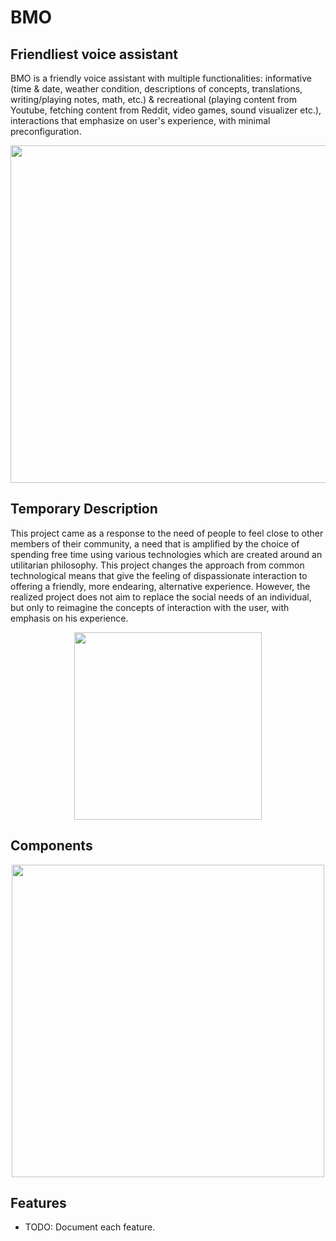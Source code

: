 # BMO
## Friendliest voice assistant
BMO is a friendly voice assistant with multiple functionalities: informative (time &amp; date, weather condition, descriptions of concepts, translations, writing/playing notes, math, etc.) &amp; recreational (playing content from Youtube, fetching content from Reddit, video games, sound visualizer etc.), interactions that emphasize on user's experience, with minimal preconfiguration.

<p align="center">
<img align="center" src="https://user-images.githubusercontent.com/40743579/215350748-1658ca14-fef1-43d6-b747-477a950687ec.gif" height="540" alt="">
</p>

## Temporary Description
This project came as a response to the need of people to feel close to other members of their community, a need that is amplified by the choice of spending free time using various technologies which are created around an utilitarian philosophy. This project changes the approach from common technological means that give the feeling of dispassionate interaction to offering a friendly, more endearing, alternative experience. However, the realized project does not aim to replace the social needs of an individual, but only to reimagine the concepts of interaction with the user, with emphasis on his experience.

<p align="center">
<img align="center" src="https://user-images.githubusercontent.com/40743579/215353456-b7b8b1b4-9c8b-4243-be2b-a1fb0117cc99.gif" height="300" alt="">
</p>

## Components

<p align="center">
<img align="center" src="https://user-images.githubusercontent.com/40743579/215353622-eee9025e-5ce0-4ef4-8023-9c7c2f2da806.gif" height="500" alt="">
</p>

## Features

- TODO: Document each feature.
